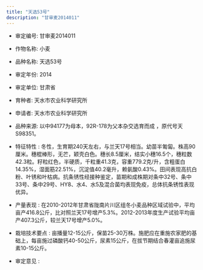 ```yaml
---
title: "天选53号"
description: "甘审麦2014011"
---
```

* 审定编号:  甘审麦2014011

*  作物名称:  小麦

*  品种名称:  天选53号

*  审定年份:  2014

*  审定单位:  甘肃省

* 育种者:  天水市农业科学研究所

*  申请者:  天水市农业科学研究所

*  品种来源:  以中94177为母本，92R-178为父本杂交选育而成 ，原代号天S98351。

*  特征特性 : 
冬性，生育期240天左右，与兰天17号相当。幼苗半匍匐。株高90厘米。穗棍棒形，无芒，颖壳白色。穗长8.5厘米，结实小穗16.5个，穗粒数42.3粒。籽粒红色，半硬质，千粒重41.3克，容重779.2克/升，含粗蛋白14.35%，湿面筋22.51%，沉淀值40.2毫升，赖氨酸0.43%。田间表现高抗白粉、叶锈和叶枯病。抗条锈性经接种鉴定，苗期和成株期对条中32号、条中33号、条中29号、HY8、水4、水5及混合菌均表现免疫，总体抗条锈性表现优异。
 
*  产量表现 : 
在2010-2012年甘肃省陇南片川区组冬小麦品种区域试验中，平均亩产416.8公斤，比对照兰天17号增产5.3%。2012-2013年度生产试验平均亩产407.3公斤，较兰天17号增产5.0%。

*  栽培技术要点 : 
亩播量12-15公斤，保苗25-30万株。施肥应在重施农家肥的基础上，每亩施过磷酸钙40-50公斤，尿素15公斤，在拔节期结合春灌亩追施尿素10-15公斤。

*  审定意见 : 

